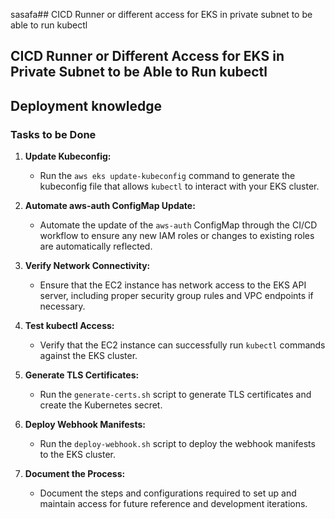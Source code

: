 sasafa## CICD Runner or different access for EKS in private subnet to be able to run kubectl
## CICD Runner or Different Access for EKS in Private Subnet to be Able to Run kubectl
<!-- K8s resources in path: /Users/martin.drotar/Devsbridge/EKS-BankingKube/EKS_infra/modules/eks/main.tf -->
<!-- uncomment provider kubernetes in providers.tf -->
<!-- !!! You need a runner in K8 cluster private subnet-->


## Deployment knowledge

<!-- Run the EKS AWS Provider Terraform 
Uncomment Kubernetes Provider Terraform
hanle the DB secret in EKS_infra/secrets.tf
Watch for certificate if exists in AWS or not -->


### Tasks to be Done

1. **Update Kubeconfig:**
   - Run the `aws eks update-kubeconfig` command to generate the kubeconfig file that allows `kubectl` to interact with your EKS cluster.

3. **Automate aws-auth ConfigMap Update:**
   - Automate the update of the `aws-auth` ConfigMap through the CI/CD workflow to ensure any new IAM roles or changes to existing roles are automatically reflected.

4. **Verify Network Connectivity:**
   - Ensure that the EC2 instance has network access to the EKS API server, including proper security group rules and VPC endpoints if necessary.

5. **Test kubectl Access:**
   - Verify that the EC2 instance can successfully run `kubectl` commands against the EKS cluster.

6. **Generate TLS Certificates:**
   - Run the `generate-certs.sh` script to generate TLS certificates and create the Kubernetes secret.

7. **Deploy Webhook Manifests:**
   - Run the `deploy-webhook.sh` script to deploy the webhook manifests to the EKS cluster.

8. **Document the Process:**
   - Document the steps and configurations required to set up and maintain access for future reference and development iterations.